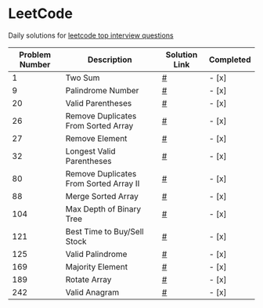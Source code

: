 # LeetCode

Daily solutions for [leetcode top interview questions](https://leetcode.com/studyplan/top-interview-150/)

| Problem Number | Description                           | Solution Link                        | Completed |
|----------------|---------------------------------------|--------------------------------------|-----------|
| 1              | Two Sum                               | [#](solutions/1.py)                  | - [x]     |
| 9              | Palindrome Number                     | [#](solutions/9.py)                  | - [x]     |
| 20             | Valid Parentheses                     | [#](solutions/20.py)                 | - [x]     |
| 26             | Remove Duplicates From Sorted Array   | [#](solutions/26.py)                 | - [x]     |
| 27             | Remove Element                        | [#](solutions/27.py)                 | - [x]     |
| 32             | Longest Valid Parentheses             | [#](solutions/32.py)                 | - [x]     |
| 80             | Remove Duplicates From Sorted Array II| [#](solutions/80.py)                 | - [x]     |
| 88             | Merge Sorted Array                    | [#](solutions/88.py)                 | - [x]     |
| 104            | Max Depth of Binary Tree              | [#](solutions/104.py)                | - [x]     |
| 121            | Best Time to Buy/Sell Stock           | [#](solutions/121.py)                | - [x]     |
| 125            | Valid Palindrome                      | [#](solutions/125.py)                | - [x]     |
| 169            | Majority Element                      | [#](solutions/169.py)                | - [x]     |
| 189            | Rotate Array                          | [#](solutions/189.py)                | - [x]     |
| 242            | Valid Anagram                         | [#](solutions/242.py)                | - [x]     |


